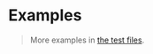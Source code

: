 # Examples

> More examples in [the test files](https://github.com/make-github-pseudonymous-again/set-alarm/tree/main/test/src).
